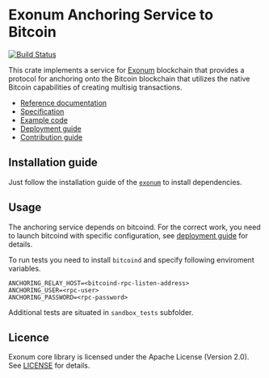# Exonum Anchoring Service to Bitcoin

[![Build Status](https://travis-ci.org/exonum/exonum-btc-anchoring.svg?branch=master)](https://travis-ci.org/exonum/exonum-btc-anchoring)

This crate implements a service for [Exonum] blockchain that provides a protocol for anchoring onto
the Bitcoin blockchain that utilizes the native Bitcoin capabilities of creating multisig
transactions.

* [Reference documentation][exonum:reference]
* [Specification][anchoring:specification]
* [Example code](examples/anchoring.rs)
* [Deployment guide](DEPLOY.md)
* [Contribution guide][exonum:contribution]

## Installation guide

Just follow the installation guide of the [`exonum`][exonum:install] to install dependencies.

## Usage

The anchoring service depends on bitcoind. For the correct work, you need to launch bitcoind with
specific configuration, see [deployment guide](DEPLOY.md) for details.

To run tests you need to install `bitcoind` and specify following enviroment variables.
```shell
ANCHORING_RELAY_HOST=<bitcoind-rpc-listen-address>
ANCHORING_USER=<rpc-user>
ANCHORING_PASSWORD=<rpc-password>
```
Additional tests are situated in `sandbox_tests` subfolder.

## Licence

Exonum core library is licensed under the Apache License (Version 2.0).
See [LICENSE](LICENSE) for details.

[Exonum]: https://github.com/exonum/exonum
[exonum:reference]: https://docs.rs/exonum-btc-anchoring
[anchoring:specification]: https://exonum.com/doc/advanced/bitcoin-anchoring/
[exonum:contribution]: https://exonum.com/doc/contributing/
[exonum:install]: https://exonum.com/doc/get-started/install/
